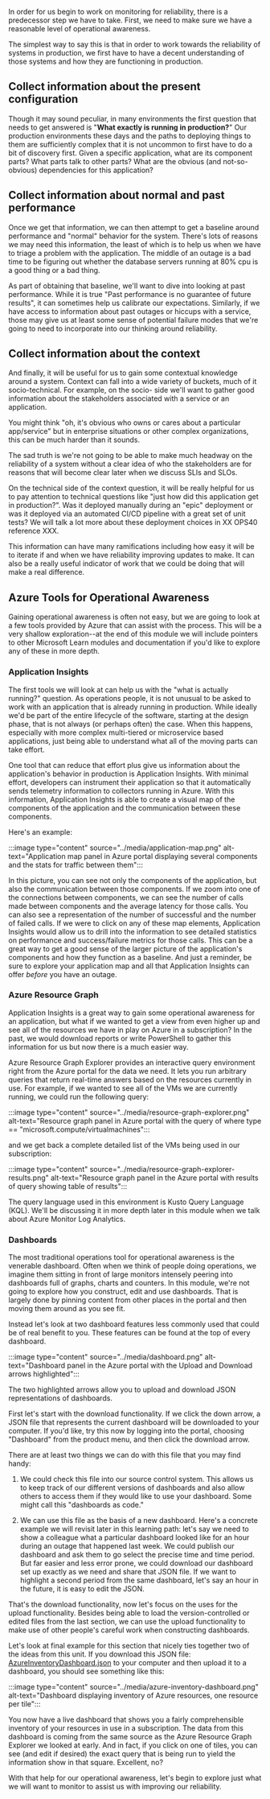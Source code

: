 In order for us begin to work on monitoring for reliability, there is a
predecessor step we have to take. First, we need to make sure we have a
reasonable level of operational awareness.

The simplest way to say this is that in order to work towards the
reliability of systems in production, we first have to have a decent
understanding of those systems and how they are functioning in production.

## Collect information about the present configuration

Though it may sound peculiar, in many environments the first question that
needs to get answered is "**What exactly is running in production?**" Our
production environments these days and the paths to deploying things to
them are sufficiently complex that it is not uncommon to first have to do a
bit of discovery first. Given a specific application, what are its
component parts? What parts talk to other parts? What are the obvious (and
not-so-obvious) dependencies for this application?

## Collect information about normal and past performance

Once we get that information, we can then attempt to get a baseline around
performance and "normal" behavior for the system. There's lots of reasons
we may need this information, the least of which is to help us when we have
to triage a problem with the application. The middle of an outage is a bad
time to be figuring out whether the database servers running at 80% cpu is
a good thing or a bad thing.

As part of obtaining that baseline, we'll want to dive into looking at past
performance. While it is true "Past performance is no guarantee of future
results", it can sometimes help us calibrate our expectations. Similarly,
if we have access to information about past outages or hiccups with a
service, those may give us at least some sense of potential failure modes
that we're going to need to incorporate into our thinking around
reliability.

## Collect information about the context

And finally, it will be useful for us to gain some contextual knowledge
around a system. Context can fall into a wide variety of buckets, much of
it socio-technical. For example, on the socio- side we'll want to gather
good information about the stakeholders associated with a service or an
application.

You might think "oh, it's obvious who owns or cares about a particular
app/service" but in enterprise situations or other complex organizations,
this can be much harder than it sounds.

The sad truth is we're not going to be able to make much headway on the
reliability of a system without a clear idea of who the stakeholders are
for reasons that will become clear later when we discuss SLIs and SLOs.

On the technical side of the context question, it will be really helpful
for us to pay attention to technical questions like "just how did this
application get in production?". Was it deployed manually during an "epic"
deployment or was it deployed via an automated CI/CD pipeline with a great
set of unit tests? We will talk a lot more about these deployment choices
in XX OPS40 reference XXX.

This information can have many ramifications including how easy it will be
to iterate if and when we have reliability improving updates to make. It
can also be a really useful indicator of work that we could be doing that
will make a real difference.

## Azure Tools for Operational Awareness

Gaining operational awareness is often not easy, but we are going to look
at a few tools provided by Azure that can assist with the process. This
will be a very shallow exploration--at the end of this module we will
include pointers to other Microsoft Learn modules and documentation if
you'd like to explore any of these in more depth.

### Application Insights

The first tools we will look at can help us with the "what is actually
running?" question. As operations people, it is not unusual to be asked to
work with an application that is already running in production. While
ideally we'd be part of the entire lifecycle of the software, starting at
the design phase, that is not always (or perhaps often) the case. When this
happens, especially with more complex multi-tiered or microservice based
applications, just being able to understand what all of the moving parts
can take effort.

One tool that can reduce that effort plus give us information about the
application's behavior in production is Application Insights. With minimal
effort, developers can instrument their application so that it
automatically sends telemetry information to collectors running in Azure.
With this information, Application Insights is able to create a visual map
of the components of the application and the communication between these
components.

Here's an example:

:::image type="content" source="../media/application-map.png"
alt-text="Application map panel in Azure portal displaying several
components and the stats for traffic between them":::

In this picture, you can see not only the components of the application,
but also the communication between those components. If we zoom into one of
the connections between components, we can see the number of calls made
between components and the average latency for those calls. You can also
see a representation of the number of successful and the number of failed
calls. If we were to click on any of these map elements, Application
Insights would allow us to drill into the information to see detailed
statistics on performance and success/failure metrics for those calls. This
can be a great way to get a good sense of the larger picture of the
application's components and how they function as a baseline. And just a
reminder, be sure to explore your application map and all that Application
Insights can offer _before_ you have an outage.

### Azure Resource Graph

Application Insights is a great way to gain some operational awareness for
an application, but what if we wanted to get a view from even higher up and
see all of the resources we have in play on Azure in a subscription? In the
past, we would download reports or write PowerShell to gather this
information for us but now there is a much easier way.

Azure Resource Graph Explorer provides an interactive query environment
right from the Azure portal for the data we need. It lets you run arbitrary
queries that return real-time answers based on the resources currently in
use. For example, if we wanted to see all of the VMs we are currently
running, we could run the following query:

:::image type="content" source="../media/resource-graph-explorer.png"
alt-text="Resource graph panel in Azure portal with the query of where type
== "microsoft.compute/virtualmachines":::

and we get back a complete detailed list of the VMs being used in our
subscription:

:::image type="content"
source="../media/resource-graph-explorer-results.png" alt-text="Resource
graph panel in the Azure portal with results of query showing table of
results":::

The query language used in this environment is Kusto Query Language (KQL).
We'll be discussing it in more depth later in this module when we talk
about Azure Monitor Log Analytics.

### Dashboards

The most traditional operations tool for operational awareness is the
venerable dashboard. Often when we think of people doing operations, we
imagine them sitting in front of large monitors intensely peering into
dashboards full of graphs, charts and counters. In this module, we're not
going to explore how you construct, edit and use dashboards. That is
largely done by pinning content from other places in the portal and then
moving them around as you see fit.

Instead let's look at two dashboard features less commonly used that could
be of real benefit to you. These features can be found at the top of every
dashboard.

:::image type="content" source="../media/dashboard.png" alt-text="Dashboard
panel in the Azure portal with the Upload and Download arrows
highlighted":::

The two highlighted arrows allow you to upload and download JSON
representations of dashboards.

First let's start with the download functionality. If we click the down
arrow, a JSON file that represents the current dashboard will be downloaded
to your computer. If you'd like, try this now by logging into the portal,
choosing "Dashboard" from the product menu, and then click the download
arrow.

There are at least two things we can do with this file that you may find
handy:

1. We could check this file into our source control system. This allows us
   to keep track of our different versions of dashboards and also allow
   others to access them if they would like to use your dashboard. Some
   might call this "dashboards as code."

2. We can use this file as the basis of a new dashboard. Here's a concrete
   example we will revisit later in this learning path: let's say we need
   to show a colleague what a particular dashboard looked like for an hour
   during an outage that happened last week. We could publish our dashboard
   and ask them to go select the precise time and time period. But far
   easier and less error prone, we could download our dashboard set up
   exactly as we need and share that JSON file. If we want to highlight a
   second period from the same dashboard, let's say an hour in the future,
   it is easy to edit the JSON.

That's the download functionality, now let's focus on the uses for the
upload functionality. Besides being able to load the version-controlled or
edited files from the last section, we can use the upload functionality to
make use of other people's careful work when constructing dashboards.

Let's look at final example for this section that nicely ties together two
of the ideas from this unit. If you download this JSON file:
[AzureInventoryDashboard.json](../code/AzureInventoryDashboard.json) to
your computer and then upload it to a dashboard, you should see something
like this:

:::image type="content" source="../media/azure-inventory-dashboard.png"
alt-text="Dashboard displaying inventory of Azure resources, one resource
per tile":::

You now have a live dashboard that shows you a fairly comprehensible
inventory of your resources in use in a subscription. The data from this
dashboard is coming from the same source as the Azure Resource Graph
Explorer we looked at early. And in fact, if you click on one of tiles, you
can see (and edit if desired) the exact query that is being run to yield
the information show in that square. Excellent, no?

With that help for our operational awareness, let's begin to explore just
what we will want to monitor to assist us with improving our reliability.
